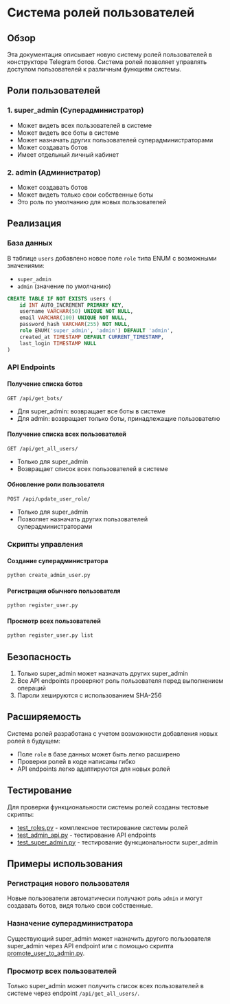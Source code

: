 # Система ролей пользователей

## Обзор

Эта документация описывает новую систему ролей пользователей в конструкторе Telegram ботов. Система ролей позволяет управлять доступом пользователей к различным функциям системы.

## Роли пользователей

### 1. super_admin (Суперадминистратор)
- Может видеть всех пользователей в системе
- Может видеть все боты в системе
- Может назначать других пользователей суперадминистраторами
- Может создавать ботов
- Имеет отдельный личный кабинет

### 2. admin (Администратор)
- Может создавать ботов
- Может видеть только свои собственные боты
- Это роль по умолчанию для новых пользователей

## Реализация

### База данных

В таблице `users` добавлено новое поле `role` типа ENUM с возможными значениями:
- `super_admin`
- `admin` (значение по умолчанию)

```sql
CREATE TABLE IF NOT EXISTS users (
    id INT AUTO_INCREMENT PRIMARY KEY,
    username VARCHAR(50) UNIQUE NOT NULL,
    email VARCHAR(100) UNIQUE NOT NULL,
    password_hash VARCHAR(255) NOT NULL,
    role ENUM('super_admin', 'admin') DEFAULT 'admin',
    created_at TIMESTAMP DEFAULT CURRENT_TIMESTAMP,
    last_login TIMESTAMP NULL
)
```

### API Endpoints

#### Получение списка ботов
`GET /api/get_bots/`

- Для super_admin: возвращает все боты в системе
- Для admin: возвращает только боты, принадлежащие пользователю

#### Получение списка всех пользователей
`GET /api/get_all_users/`

- Только для super_admin
- Возвращает список всех пользователей в системе

#### Обновление роли пользователя
`POST /api/update_user_role/`

- Только для super_admin
- Позволяет назначать других пользователей суперадминистраторами

### Скрипты управления

#### Создание суперадминистратора
```bash
python create_admin_user.py
```

#### Регистрация обычного пользователя
```bash
python register_user.py
```

#### Просмотр всех пользователей
```bash
python register_user.py list
```

## Безопасность

1. Только super_admin может назначать других super_admin
2. Все API endpoints проверяют роль пользователя перед выполнением операций
3. Пароли хешируются с использованием SHA-256

## Расширяемость

Система ролей разработана с учетом возможности добавления новых ролей в будущем:
- Поле `role` в базе данных может быть легко расширено
- Проверки ролей в коде написаны гибко
- API endpoints легко адаптируются для новых ролей

## Тестирование

Для проверки функциональности системы ролей созданы тестовые скрипты:
- [test_roles.py](file:///d:/PythonBotTg/test_roles.py) - комплексное тестирование системы ролей
- [test_admin_api.py](file:///d:/PythonBotTg/test_admin_api.py) - тестирование API endpoints
- [test_super_admin.py](file:///d:/PythonBotTg/test_super_admin.py) - тестирование функциональности super_admin

## Примеры использования

### Регистрация нового пользователя
Новые пользователи автоматически получают роль `admin` и могут создавать ботов, видя только свои собственные.

### Назначение суперадминистратора
Существующий super_admin может назначить другого пользователя super_admin через API endpoint или с помощью скрипта [promote_user_to_admin.py](file:///d:/PythonBotTg/promote_user_to_admin.py).

### Просмотр всех пользователей
Только super_admin может получить список всех пользователей в системе через endpoint `/api/get_all_users/`.